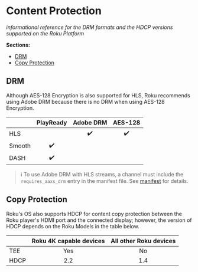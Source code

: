 # Content Protection
_informational reference for the DRM formats and the HDCP versions supported on the Roku Platform_

**Sections:**

* [DRM](#drm)
* [Copy Protection](#copy-protection)

## DRM

Although AES-128 Encryption is also supported for HLS, Roku recommends using Adobe DRM because there is no DRM when using AES-128 Encryption.

|        | PlayReady | Adobe DRM | AES-128 |
| ------ | :-------: | :-------: | :-----: |
| HLS    || :heavy_check_mark: | :heavy_check_mark: |
| Smooth | :heavy_check_mark: |           |         |
| DASH   | :heavy_check_mark: |           |         ||

> :information_source: To use Adobe DRM with HLS streams, a channel must include the `requires_aaxs_drm` entry in the manifest file. See [manifest](/develop/specifications/manifest.md) for details.

## Copy Protection

Roku's OS also supports HDCP for content copy protection between the Roku player's HDMI port and the connected display; however, the version of HDCP depends on the Roku Models in the table below.

|      | Roku 4K capable devices | All other Roku devices |
| ---- | :---------------------: | :--------------------: |
| TEE  | Yes | No
| HDCP | 2.2 | 1.4
